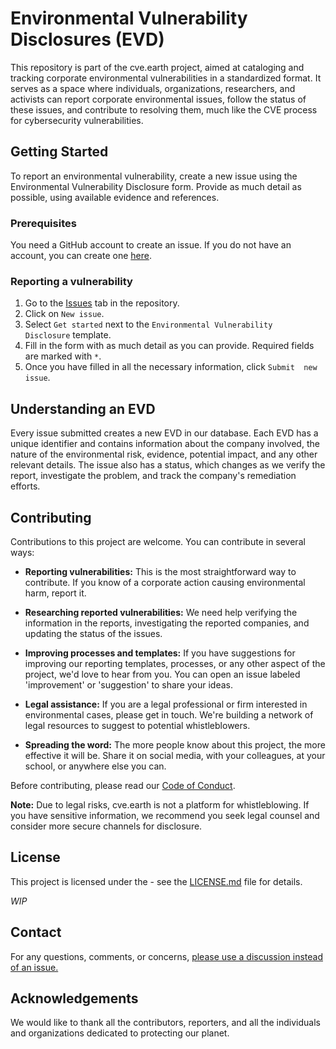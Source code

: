 # Environmental Vulnerability Disclosures (EVD)

This repository is part of the cve.earth project, aimed at cataloging and 
tracking corporate environmental vulnerabilities in a standardized format. 
It serves as a space where individuals, organizations, researchers, and 
activists can report corporate environmental issues, follow the status of 
these issues, and contribute to resolving them, much like the CVE process 
for cybersecurity vulnerabilities.

## Getting Started

To report an environmental vulnerability, create a new issue using the 
Environmental Vulnerability Disclosure form. Provide as much detail as 
possible, using available evidence and references. 

### Prerequisites

You need a GitHub account to create an issue. If you do not have an 
account, you can create one [here](https://github.com/join).

### Reporting a vulnerability

1. Go to the [Issues](<Link to the issues page>) tab in the repository.
2. Click on `New issue`.
3. Select `Get started` next to the `Environmental Vulnerability 
Disclosure` template.
4. Fill in the form with as much detail as you can provide. Required 
fields are marked with `*`.
5. Once you have filled in all the necessary information, click `Submit 
new issue`.

## Understanding an EVD

Every issue submitted creates a new EVD in our database. Each EVD has a 
unique identifier and contains information about the company involved, the 
nature of the environmental risk, evidence, potential impact, and any 
other relevant details. The issue also has a status, which changes as we 
verify the report, investigate the problem, and track the company's 
remediation efforts.

## Contributing

Contributions to this project are welcome. You can contribute in several ways:

- **Reporting vulnerabilities:** This is the most straightforward way to contribute. If you know of a corporate action causing environmental harm, report it.

- **Researching reported vulnerabilities:** We need help verifying the information in the reports, investigating the reported companies, and updating the status of the issues.

- **Improving processes and templates:** If you have suggestions for improving our reporting templates, processes, or any other aspect of the project, we'd love to hear from you. You can open an issue labeled 'improvement' or 'suggestion' to share your ideas.

- **Legal assistance:** If you are a legal professional or firm interested in environmental cases, please get in touch. We're building a network of legal resources to suggest to potential whistleblowers. 

- **Spreading the word:** The more people know about this project, the more effective it will be. Share it on social media, with your colleagues, at your school, or anywhere else you can.

Before contributing, please read our [Code of Conduct](<Link to the Code of Conduct>).

**Note:** Due to legal risks, cve.earth is not a platform for whistleblowing. If you have sensitive information, we recommend you seek legal counsel and consider more secure channels for disclosure.

## License

This project is licensed under the <Your License> - see the 
[LICENSE.md](<Link to the license>) file for details.

*WIP*

## Contact

For any questions, comments, or concerns, [please use a discussion instead of an issue.](https://github.com/orgs/cve-earth/discussions/)

## Acknowledgements

We would like to thank all the contributors, reporters, and all the 
individuals and organizations dedicated to protecting our planet.

